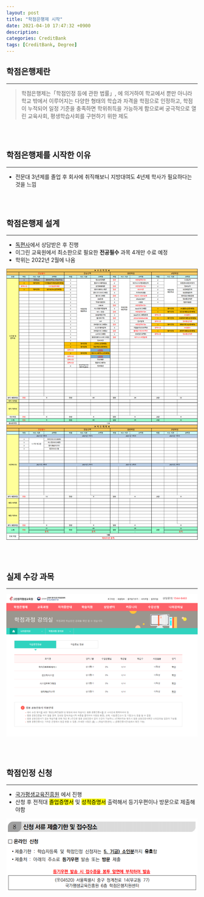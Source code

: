 ```yaml
---
layout: post
title: "학점은행제 시작"
date: 2021-04-10 17:47:32 +0900
description:
categories: CreditBank
tags: [CreditBank, Degree]
---
```


## 학점은행제란

---

> 학점은행제는「학점인정 등에 관한 법률」, 에 의거하여 학교에서 뿐만 아니라 학교 밖에서 이루어지는 다양한 형태의 학습과 자격을 학점으로 인정하고, 학점이 누적되어 일정 기준을 충족하면 학위취득을 가능하게 함으로써 궁극적으로 열린 교육사회, 평생학습사회를 구현하기 위한 제도

<br><br>

## 학점은행제를 시작한 이유

---

- 전문대 3년제를 졸업 후 회사에 취직해보니 지방대여도 4년제 학사가 필요하다는 것을 느낌

<br><br>

## 학점은행제 설계

---

- [독편사](https://cafe.naver.com/kcidorcen.cafe)에서 상담받은 후 진행
- 이그린 교육원에서 최소한으로 필요한 **전공필수** 과목 4개만 수료 예정
- 학위는 2022년 2월에 나옴

<center>
<img src="/post_assets/2021-04-10/creditbank1.png" >
</center>

<br><br>

## 실제 수강 과목

---

<center>
<img src="/post_assets/2021-04-10/egreen.PNG" >
</center>

<br><br>

## 학점인정 신청

---

- [국가평생교육진흥원](https://www.cb.or.kr/creditbank/persInfo/nPersInfo.do) 에서 진행
- 산청 후 전적대 <mark>졸업증명서</mark> 및 <mark>성적증명서</mark> 출력해서 등기우편이나 방문으로 제출해야함

<center>
<img src="/post_assets/2021-04-10/creditbank2.png" >
</center>

